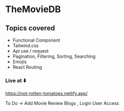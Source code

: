 # TheMovieDB

## Topics covered 

- Functional Component
- Tailwind.css 
- Api use / request
- Pagination, Filtering, Sorting, Searching
- Emojis
- React Routing

### Live at ⬇️

https://not-rotten-tomatoes.netlify.app/

To Do -> Add Movie Review Blogs , Login User Access
